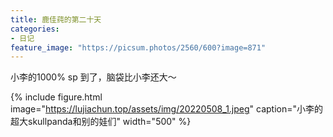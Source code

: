 ```yaml
---
title: 鹿佳莼的第二十天
categories:
- 日记
feature_image: "https://picsum.photos/2560/600?image=871"
---
```



小李的1000% sp 到了，脑袋比小李还大～

{% include figure.html image="https://lujiachun.top/assets/img/20220508_1.jpeg" caption="小李的超大skullpanda和别的娃们" width="500" %}

